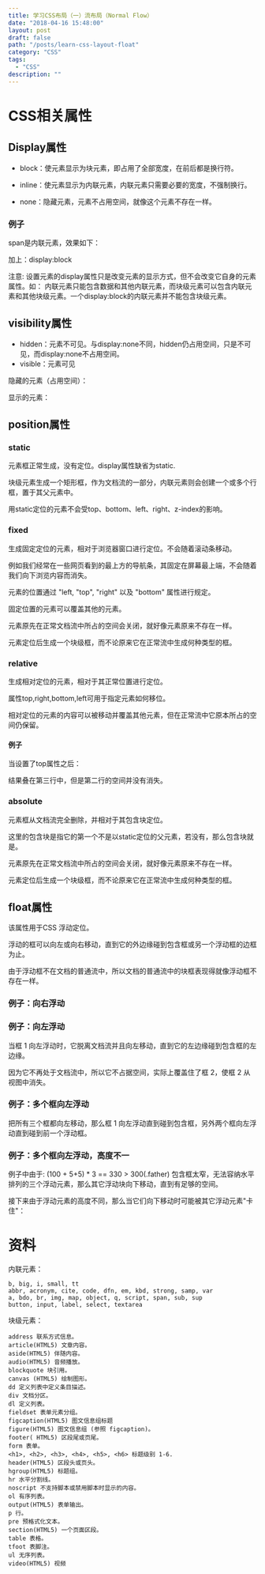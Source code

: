 ```yaml
---
title: 学习CSS布局（一）流布局（Normal Flow）
date: "2018-04-16 15:48:00"
layout: post
draft: false
path: "/posts/learn-css-layout-float"
category: "CSS"
tags:
  - "CSS"
description: ""
---
```


# CSS相关属性

## Display属性
* block：使元素显示为块元素，即占用了全部宽度，在前后都是换行符。

* inline：使元素显示为内联元素，内联元素只需要必要的宽度，不强制换行。

* none：隐藏元素，元素不占用空间，就像这个元素不存在一样。

### 例子

span是内联元素，效果如下：

<script async src="//jsrun.net/rUZKp/embed/result,html/light/"></script>

加上：display:block

<script async src="//jsrun.net/mUZKp/embed/result,html,css/light/"></script>

注意: 设置元素的display属性只是改变元素的显示方式，但不会改变它自身的元素属性。如：
内联元素只能包含数据和其他内联元素，而块级元素可以包含内联元素和其他块级元素。一个display:block的内联元素并不能包含块级元素。

## visibility属性

* hidden：元素不可见。与display:none不同，hidden仍占用空间，只是不可见，而display:none不占用空间。
* visible：元素可见

隐藏的元素（占用空间）：
<script async src="//jsrun.net/AUZKp/embed/result,html,css/light/"></script>

显示的元素：
<script async src="//jsrun.net/jUZKp/embed/result,html,css/light/"></script>

## position属性

### static

元素框正常生成，没有定位。display属性缺省为static. 

块级元素生成一个矩形框，作为文档流的一部分，内联元素则会创建一个或多个行框，置于其父元素中。

用static定位的元素不会受top、bottom、left、right、z-index的影响。

### fixed

生成固定定位的元素，相对于浏览器窗口进行定位。不会随着滚动条移动。

例如我们经常在一些网页看到的最上方的导航条，其固定在屏幕最上端，不会随着我们向下浏览内容而消失。

元素的位置通过 "left, "top", "right" 以及 "bottom" 属性进行规定。 

固定位置的元素可以覆盖其他的元素。 

元素原先在正常文档流中所占的空间会关闭，就好像元素原来不存在一样。

元素定位后生成一个块级框，而不论原来它在正常流中生成何种类型的框。

### relative

生成相对定位的元素，相对于其正常位置进行定位。 

属性top,right,bottom,left可用于指定元素如何移位。

相对定位的元素的内容可以被移动并覆盖其他元素，但在正常流中它原本所占的空间仍保留。

#### 例子

<script async src="//jsrun.net/RUZKp/embed/result,html,css/light/"></script>

当设置了top属性之后：

<script async src="//jsrun.net/MUZKp/embed/result,html,css/light/"></script>

结果叠在第三行中，但是第二行的空间并没有消失。

### absolute
 
元素框从文档流完全删除，并相对于其包含块定位。

这里的包含块是指它的第一个不是以static定位的父元素，若没有，那么包含块就是<html>。

元素原先在正常文档流中所占的空间会关闭，就好像元素原来不存在一样。

元素定位后生成一个块级框，而不论原来它在正常流中生成何种类型的框。

## float属性

该属性用于CSS 浮动定位。

浮动的框可以向左或向右移动，直到它的外边缘碰到包含框或另一个浮动框的边框为止。

由于浮动框不在文档的普通流中，所以文档的普通流中的块框表现得就像浮动框不存在一样。

### 例子：向右浮动
<script async src="//jsrun.net/k9ZKp/embed/result,html,css/light/"></script>

### 例子：向左浮动
<script async src="//jsrun.net/Y9ZKp/embed/result,html,css/light/"></script>

当框 1 向左浮动时，它脱离文档流并且向左移动，直到它的左边缘碰到包含框的左边缘。

因为它不再处于文档流中，所以它不占据空间，实际上覆盖住了框 2，使框 2 从视图中消失。

### 例子：多个框向左浮动
<script async src="//jsrun.net/i9ZKp/embed/result,html,css/light/"></script>

把所有三个框都向左移动，那么框 1 向左浮动直到碰到包含框，另外两个框向左浮动直到碰到前一个浮动框。

### 例子：多个框向左浮动，高度不一
<script async src="//jsrun.net/q9ZKp/embed/result,html,css/light/"></script>

例子中由于: (100 + 5+5) * 3 == 330 > 300(.father)
包含框太窄，无法容纳水平排列的三个浮动元素，那么其它浮动块向下移动，直到有足够的空间。

接下来由于浮动元素的高度不同，那么当它们向下移动时可能被其它浮动元素"卡住"：




# 资料

内联元素： 
```
b, big, i, small, tt 
abbr, acronym, cite, code, dfn, em, kbd, strong, samp, var 
a, bdo, br, img, map, object, q, script, span, sub, sup 
button, input, label, select, textarea 
```

块级元素：
```
address 联系方式信息。 
article(HTML5) 文章内容。 
aside(HTML5) 伴随内容。 
audio(HTML5) 音频播放。 
blockquote 块引用。 
canvas (HTML5) 绘制图形。 
dd 定义列表中定义条目描述。 
div 文档分区。 
dl 定义列表。 
fieldset 表单元素分组。 
figcaption(HTML5) 图文信息组标题 
figure(HTML5) 图文信息组 (参照 figcaption)。 
footer( HTML5) 区段尾或页尾。 
form 表单。 
<h1>, <h2>, <h3>, <h4>, <h5>, <h6> 标题级别 1-6. 
header(HTML5) 区段头或页头。 
hgroup(HTML5) 标题组。 
hr 水平分割线。 
noscript 不支持脚本或禁用脚本时显示的内容。 
ol 有序列表。 
output(HTML5) 表单输出。 
p 行。 
pre 预格式化文本。 
section(HTML5) 一个页面区段。 
table 表格。 
tfoot 表脚注。 
ul 无序列表。 
video(HTML5) 视频
```